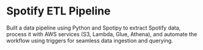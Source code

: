 # Spotify ETL Pipeline

Built a data pipeline using Python and Spotipy to extract Spotify data, process it with AWS services (S3, Lambda, Glue, Athena), and automate the workflow using triggers for seamless data ingestion and querying.
